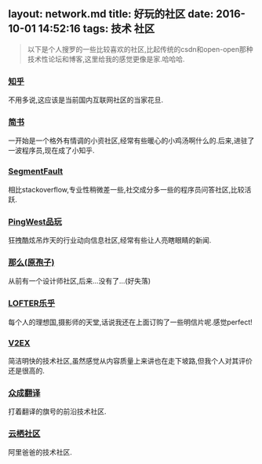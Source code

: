 layout: network.md
title: 好玩的社区
date: 2016-10-01 14:52:16
tags: 技术 社区
---

> 以下是个人搜罗的一些比较喜欢的社区,比起传统的csdn和open-open那种技术性论坛和博客,这里给我的感觉更像是家.哈哈哈.

<!--more-->
### [知乎](www.zhihu.com)

不用多说,这应该是当前国内互联网社区的当家花旦.

### [简书](www.jianshu.com)

一开始是一个格外有情调的小资社区,经常有些暖心的小鸡汤啊什么的.后来,进驻了一波程序员,现在成了小知乎.

### [SegmentFault](www.segmentfault.com)

相比stackoverflow,专业性稍微差一些,社交成分多一些的程序员问答社区,比较活跃.

### [PingWest品玩](www.pingwest.com)

狂拽酷炫吊炸天的行业动向信息社区,经常有些让人亮瞎眼睛的新闻.

### [那么(原孢子)](www.named.cn)

从前有一个设计师社区,后来...没有了...(好失落)

### [LOFTER乐乎](www.lofter.com)

每个人的理想国,摄影师的天堂,话说我还在上面订购了一些明信片呢.感觉perfect!

### [V2EX](www.v2ex.com)

简洁明快的技术社区,虽然感觉从内容质量上来讲也在走下坡路,但我个人对其评价还是很高的.

### [众成翻译](http://www.zcfy.cc/)

打着翻译的旗号的前沿技术社区.

### [云栖社区](https://yq.aliyun.com/)

阿里爸爸的技术社区.

